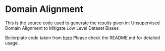 # Domain Alignment

This is the source code used to generate the results given in: Unsupervised Domain Alignment to Mitigate Low Level
Dataset Biases

Boilerplate code taken from [here](https://github.com/junyanz/pytorch-CycleGAN-and-pix2pix)
Please check the README.md for detailed usage.
